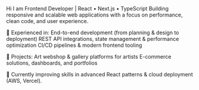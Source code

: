 Hi I am Frontend Developer | React • Next.js • TypeScript
Building responsive and scalable web applications with a focus on performance, clean code, and user experience.

🚀 Experienced in:
End-to-end development (from planning & design to deployment)
REST API integrations, state management & performance optimization
CI/CD pipelines & modern frontend tooling

🎨 Projects:
Art webshop & gallery platforms for artists
E-commerce solutions, dashboards, and portfolios

🌱 Currently improving skills in advanced React patterns & cloud deployment (AWS, Vercel).



<!--
**AtanasijeK/AtanasijeK** is a ✨ _special_ ✨ repository because its `README.md` (this file) appears on your GitHub profile.

Here are some ideas to get you started:

- 🔭 I’m currently working on ...
- 🌱 I’m currently learning ...
- 👯 I’m looking to collaborate on ...
- 🤔 I’m looking for help with ...
- 💬 Ask me about ...
- 📫 How to reach me: ...
- 😄 Pronouns: ...
- ⚡ Fun fact: ...
-->
